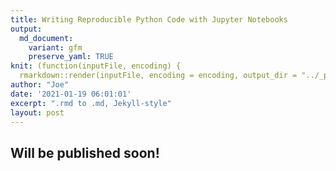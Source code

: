 ```yaml
---
title: Writing Reproducible Python Code with Jupyter Notebooks
output:
  md_document:
    variant: gfm
    preserve_yaml: TRUE
knit: (function(inputFile, encoding) {
  rmarkdown::render(inputFile, encoding = encoding, output_dir = "../_posts") })
author: "Joe"
date: '2021-01-19 06:01:01'
excerpt: ".rmd to .md, Jekyll-style"
layout: post
---
```


## Will be published soon!
